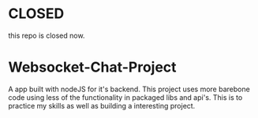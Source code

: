 # CLOSED
this repo is closed now.

# Websocket-Chat-Project
A app built with nodeJS for it's backend. This project uses more barebone code using less of the functionality in packaged libs and api's. This is to practice my skills as well as building a interesting project.
